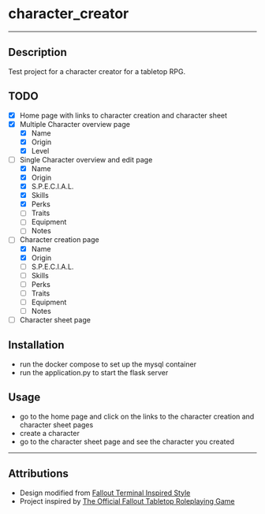 # character_creator

---

## Description

Test project for a character creator for a tabletop RPG.

## TODO

- [x] Home page with links to character creation and character sheet
- [x] Multiple Character overview page
  - [x] Name
  - [x] Origin
  - [x] Level
- [ ] Single Character overview and edit page
  - [x] Name
  - [x] Origin
  - [x] S.P.E.C.I.A.L.
  - [x] Skills
  - [x] Perks
  - [ ] Traits
  - [ ] Equipment
  - [ ] Notes
- [ ] Character creation page
  - [x] Name
  - [x] Origin
  - [ ] S.P.E.C.I.A.L.
  - [ ] Skills
  - [ ] Perks
  - [ ] Traits
  - [ ] Equipment
  - [ ] Notes
- [ ] Character sheet page

## Installation

- run the docker compose to set up the mysql container
- run the application.py to start the flask server

## Usage

- go to the home page and click on the links to the character creation and character sheet pages
- create a character
- go to the character sheet page and see the character you created

---

## Attributions

- Design modified from [Fallout Terminal Inspired Style](https://codepen.io/mackorichardson/pen/vNMRpK)
- Project inspired by [The Official Fallout Tabletop Roleplaying Game](https://modiphius.us/pages/falloutrpg#:~:text=1%20Immerse%20yourself%20in%20the%20genre-defining%20setting%20with,straight%20from%20the%20video%20game.%20...%20Weitere%20Elemente)
